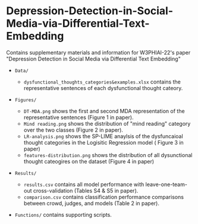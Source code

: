# Depression-Detection-in-Social-Media-via-Differential-Text-Embedding
Contains supplementary materials and information for W3PHIAI-22's paper "Depression Detection in Social Media via Differential Text Embedding"



- `Data/`
  - `dysfunctional_thoughts_categories&examples.xlsx` contains the representative sentences of each dysfunctional thought cateory.

- `Figures/`
  - `DT-MDA.png` shows the first and second MDA representation of the representative sentences (Figure 1 in paper).
  - `Mind reading.png` shows the distribution of "mind reading" category over the two classes (Figure 2 in paper).
  - `LR-analysis.png` shows the SP-LIME anaylsis of the dysfuncaioal thought categories in the Logisitic Regression model ( Figure 3 in paper)  
  - `features-distribution.png` shows the distribution of all dysunctional thought cateogires on the dataset (Figure 4 in paper)
  
- `Results/` 
  - `results.csv` contains all model performance with leave-one-team-out cross-validation (Tables S4 & S5 in paper).
  - `comparison.csv` contains classification performance comparisons between crowd, judges, and models (Table 2 in paper).


- `Functions/` contains supporting scripts.

